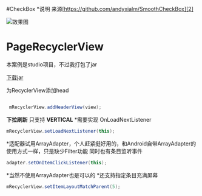#CheckBox
*说明 来源[https://github.com/andyxialm/SmoothCheckBox][2]


![效果图](https://github.com/xiaoxiaoying/PageRecycleView/blob/master/gif/checkBox.gif)

# PageRecyclerView

本案例是studio项目，不过我打包了jar

[下载jar][1]

为RecyclerView添加head
```java

 mRecyclerView.addHeaderView(view);

```
**下拉刷新** 只支持 **VERTICAL**
*需要实现 OnLoadNextListener
```java
mRecyclerView.setLoadNextListener(this);
```

*适配器试用ArrayAdapter，个人赶紧挺好用的，和Android自带ArrayAdapter的使用方式一样，只是缺少Filter功能
同时也有条目监听事件
```java
adapter.setOnItemClickListener(this);

```
*当然不使用ArrayAdapter也是可以的
*还支持指定条目充满屏幕
```java
mRecyclerView.setItemLayoutMatchParent(5);
```

[1]:https://github.com/xiaoxiaoying/PageRecycleView/tree/master/libs
[2]:https://github.com/andyxialm/SmoothCheckBox
[3]:https://github.com/xiaoxiaoying/PageRecycleView/blob/master/gif/checkBox.gif
